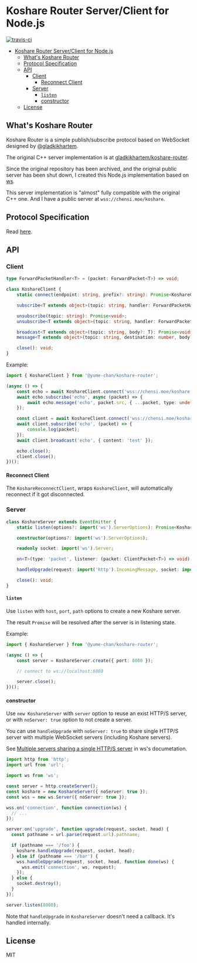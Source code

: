 # Koshare Router Server/Client for Node.js

[![travis-ci](https://travis-ci.org/yume-chan/koshare-router-nodejs.svg?branch=master)](https://travis-ci.org/yume-chan/koshare-router-nodejs)

- [Koshare Router Server/Client for Node.js](#Koshare-Router-ServerClient-for-Nodejs)
  - [What's Koshare Router](#Whats-Koshare-Router)
  - [Protocol Specification](#Protocol-Specification)
  - [API](#API)
    - [Client](#Client)
      - [Reconnect Client](#Reconnect-Client)
    - [Server](#Server)
      - [`listen`](#listen)
      - [constructor](#constructor)
  - [License](#License)

## What's Koshare Router

Koshare Router is a simple publish/subscribe protocol based on WebSocket designed by [@gladkikhartem](https://github.com/gladkikhartem).

The original C++ server implementation is at [gladkikhartem/koshare-router](https://github.com/gladkikhartem/koshare-router).

Since the original repository has been archived, and the original public server has been shut down, I created this Node.js implementation based on [ws](https://github.com/websockets/ws).

This server implementation is "almost" fully compatible with the original C++ one. And I have a public server at `wss://chensi.moe/koshare`.

## Protocol Specification

Read [here](docs/protocol-specification.md).

## API

### Client

``` ts
type ForwardPacketHandler<T> = (packet: ForwardPacket<T>) => void;

class KoshareClient {
    static connect(endpoint: string, prefix?: string): Promise<KoshareClient>;

    subscribe<T extends object>(topic: string, handler: ForwardPacketHandler<T>): Promise<void>;

    unsubscribe(topic: string): Promise<void>;
    unsubscribe<T extends object>(topic: string, handler: ForwardPacketHandler<T>): Promise<void>;

    broadcast<T extends object>(topic: string, body?: T): Promise<void>;
    message<T extends object>(topic: string, destination: number, body?: T): Promise<void>;

    close(): void;
}
```

Example:

``` ts
import { KoshareClient } from '@yume-chan/koshare-router';

(async () => {
    const echo = await KoshareClient.connect('wss://chensi.moe/koshare');
    await echo.subscribe('echo', async (packet) => {
        await echo.message('echo', packet.src, { ...packet, type: undefined, topic: undefined, src: undefined, dst: undefined });
    });

    const client = await KoshareClient.connect('wss://chensi.moe/koshare');
    await client.subscribe('echo', (packet) => {
        console.log(packet);
    });
    await client.broadcast('echo', { content: 'test' });

    echo.close();
    client.close();
})();
```

#### Reconnect Client

The `KoshareReconnectClient`, wraps `KoshareClient`, will automatically reconnect if it got disconnected.

### Server

```ts
class KoshareServer extends EventEmitter {
    static listen(options?: import('ws').ServerOptions): Promise<KoshareServer>;

    constructor(options?: import('ws').ServerOptions);

    readonly socket: import('ws').Server;

    on<T>(type: 'packet', listener: (packet: ClientPacket<T>) => void): this;

    handleUpgrade(request: import('http').IncomingMessage, socket: import('net').Socket, upgradeHead: Buffer): void;

    close(): void;
}
```

#### `listen`

Use `listen` with `host`, `port`, `path` options to create a new Koshare server.

The result `Promise` will be resolved after the server is in listening state.

Example:

``` ts
import { KoshareServer } from '@yume-chan/koshare-router';

(async () => {
    const server = KoshareServer.create({ port: 8080 });

    // connect to ws://localhost:8080

    server.close();
})();
```

#### constructor

Use `new KoshareServer` with `server` option to reuse an exist HTTP/S server, or with `noServer: true` option to not create a server.

You can use `handleUpgrade` with `noServer: true` to share single HTTP/S server with multiple WebSocket servers (including Koshare servers).

See [Multiple servers sharing a single HTTP/S server](https://github.com/websockets/ws#multiple-servers-sharing-a-single-https-server) in ws's documetation.

``` ts
import http from 'http';
import url from 'url';

import ws from 'ws';

const server = http.createServer();
const koshare = new KoshareServer({ noServer: true });
const wss = new ws.Server({ noServer: true });

wss.on('connection', function connection(ws) {
  // ...
});

server.on('upgrade', function upgrade(request, socket, head) {
  const pathname = url.parse(request.url).pathname;

  if (pathname === '/foo') {
    koshare.handleUpgrade(request, socket, head);
  } else if (pathname === '/bar') {
    wss.handleUpgrade(request, socket, head, function done(ws) {
      wss.emit('connection', ws, request);
    });
  } else {
    socket.destroy();
  }
});

server.listen(8080);
```

Note that `handleUpgrade` in `KoshareServer` doesn't need a callback. It's handled internally.

## License

MIT
